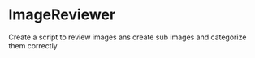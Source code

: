 # ImageReviewer
Create a script to review images ans create sub images and categorize them correctly 
